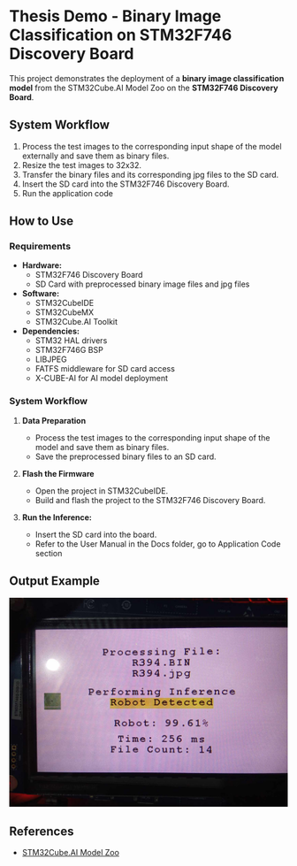 # Thesis Demo - Binary Image Classification on STM32F746 Discovery Board

This project demonstrates the deployment of a **binary image classification model** from the STM32Cube.AI Model Zoo on the **STM32F746 Discovery Board**.

## System Workflow

1. Process the test images to the corresponding input shape of the model externally and save them as binary files.
2. Resize the test images to 32x32.
3. Transfer the binary files and its corresponding jpg files to the SD card.
4. Insert the SD card into the STM32F746 Discovery Board.
5. Run the application code

## How to Use

### Requirements

- **Hardware:**
  - STM32F746 Discovery Board
  - SD Card with preprocessed binary image files and jpg files
- **Software:**
  - STM32CubeIDE
  - STM32CubeMX
  - STM32Cube.AI Toolkit
- **Dependencies:**
  - STM32 HAL drivers
  - STM32F746G BSP
  - LIBJPEG
  - FATFS middleware for SD card access
  - X-CUBE-AI for AI model deployment

### System Workflow

1. **Data Preparation**
   - Process the test images to the corresponding input shape of the model and save them as binary files.
   - Save the preprocessed binary files to an SD card.

2. **Flash the Firmware**
   - Open the project in STM32CubeIDE.
   - Build and flash the project to the STM32F746 Discovery Board.

3. **Run the Inference:**
   - Insert the SD card into the board.
   - Refer to the User Manual in the Docs folder, go to Application Code section 

## Output Example
![Output Sample 1](output_images/output_sample1.jpg "output1")
## References

- [STM32Cube.AI Model Zoo](https://www.st.com/en/development-tools/x-cube-ai.html)
